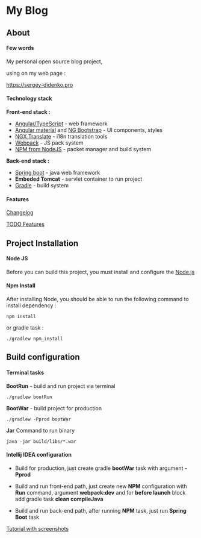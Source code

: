 # My Blog

## About
#### Few words

My personal open source blog project,

using on my web page :

https://sergey-didenko.pro

#### Technology stack
**Front-end stack :**
 - [Angular/TypeScript][] - web framework
 - [Angular material][] and [NG Bootstrap][] - UI components, styles
 - [NGX Translate][] - i18n translation tools
 - [Webpack][] - JS pack system
 - [NPM from NodeJS][Node.js] - packet manager and build system
 
 **Back-end stack :**
 - [Spring boot][] - java web framework
 - **Embeded Tomcat** - servlet container to run project
 - [Gradle][] - build system

#### Features

[Changelog][changelog]

[TODO Features][features_todo]

## Project Installation
#### Node JS

Before you can build this project, you must install and configure the [Node.js][]

#### Npm Install

After installing Node, you should be able to run the following command to install dependency :

    npm install

or gradle task :

    ./gradlew npm_install

## Build configuration
#### Terminal tasks

**BootRun** - build and run project via terminal

    ./gradlew bootRun

**BootWar** - build project for production

    ./gradlew -Pprod bootWar

**Jar** Command to run binary

    java -jar build/libs/*.war

#### Intellij IDEA configuration

 - Build for production, 
 just create gradle **bootWar** task with argument **-Pprod**

 - Build and run front-end path, 
 just create new **NPM** configuration with **Run** command, argument **webpack:dev** 
 and for **before launch** block add gradle task **clean compileJava**

 - Build and run back-end path, 
 after running **NPM** task, just run **Spring Boot** task

[Tutorial with screenshots][idea_tutorial]

[Angular/TypeScript]: https://angular.io/
[Angular material]: https://material.angular.io/
[NG Bootstrap]: https://github.com/ng-bootstrap/ng-bootstrap
[NGX Translate]: https://github.com/ngx-translate

[Spring boot]: https://spring.io/
[Embeded Tomcat]: http://tomcat.apache.org/
[Gradle]: https://gradle.org/

[Node.js]: https://nodejs.org/
[Webpack]: https://webpack.github.io/

[changelog]: https://github.com/sergey-didenko/my-blog/blob/master/CHANGELOG.md
[features_todo]: https://github.com/sergey-didenko/my-blog/blob/master/doc/TODO_FEATURES.md

[idea_tutorial]: https://github.com/sergey-didenko/my-blog/blob/master/doc/IDEA_TUTORIAL.md
